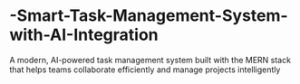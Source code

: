 # -Smart-Task-Management-System-with-AI-Integration
A modern, AI-powered task management system built with the MERN stack that helps teams collaborate efficiently and manage projects intelligently
